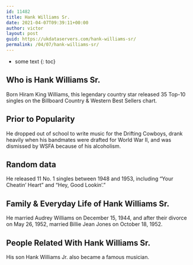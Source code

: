 ```yaml
---
id: 11482
title: Hank Williams Sr.
date: 2021-04-07T09:39:11+00:00
author: victor
layout: post
guid: https://ukdataservers.com/hank-williams-sr/
permalink: /04/07/hank-williams-sr/
---
```


* some text
{: toc}


## Who is Hank Williams Sr.



Born Hiram King Williams, this legendary country star released 35 Top-10 singles on the Billboard Country & Western Best Sellers chart.

                
                
                
## Prior to Popularity



He dropped out of school to write music for the Drifting Cowboys, drank heavily when his bandmates were drafted for World War II, and was dismissed by WSFA because of his alcoholism.

                
                
                
## Random data



He released 11 No. 1 singles between 1948 and 1953, including &#8220;Your Cheatin&#8217; Heart&#8221; and &#8220;Hey, Good Lookin&#8217;.&#8221;

                
                
                
## Family & Everyday Life of Hank Williams Sr.



He married Audrey Williams on December 15, 1944, and after their divorce on May 26, 1952, married Billie Jean Jones on October 18, 1952.

                
                
                
## People Related With Hank Williams Sr.



His son Hank Williams Jr. also became a famous musician.

                
              
            
          
          
          
